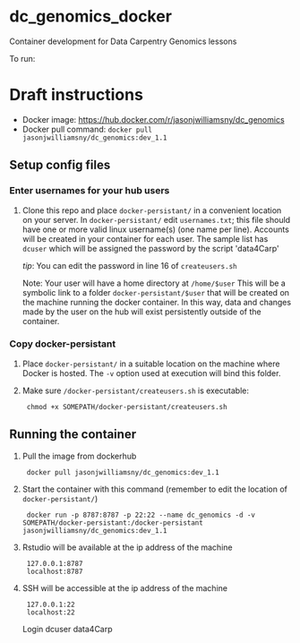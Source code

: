 # dc_genomics_docker
Container development for Data Carpentry Genomics lessons

To run:

# Draft instructions

- Docker image: https://hub.docker.com/r/jasonjwilliamsny/dc_genomics
- Docker pull command: `docker pull jasonjwilliamsny/dc_genomics:dev_1.1`

## Setup config files

### Enter usernames for your hub users

1. Clone this repo and place `docker-persistant/` in
   a convenient location on your server. In `docker-persistant/`
   edit `usernames.txt`; this file should have one or more valid linux
   username(s) (one name per line). Accounts will be created in your
   container for each user. The sample list has `dcuser` which will be assigned
   the password by the script 'data4Carp'

   *tip*: You can edit the password in line 16 of `createusers.sh`

   Note: Your user will have a home directory at `/home/$user`
   This will be a symbolic link to a folder `docker-persistant/$user`
   that will be created on the machine running the docker container.
   In this way, data and changes made by the user on the hub will exist
   persistently outside of the container.

### Copy docker-persistant

1. Place `docker-persistant/` in a suitable location on the
   machine where Docker is hosted. The `-v` option used at execution
   will bind this folder.
2. Make sure `/docker-persistant/createusers.sh` is executable:

        chmod +x SOMEPATH/docker-persistant/createusers.sh


## Running the container

1. Pull the image from dockerhub

        docker pull jasonjwilliamsny/dc_genomics:dev_1.1

2. Start the container with this command (remember to edit the location of
   `docker-persistant/`)

        docker run -p 8787:8787 -p 22:22 --name dc_genomics -d -v SOMEPATH/docker-persistant:/docker-persistant jasonjwilliamsny/dc_genomics:dev_1.1

3. Rstudio will be available at the ip address of the machine

        127.0.0.1:8787
        localhost:8787

4. SSH will be accessible at the ip address of the machine

        127.0.0.1:22
        localhost:22

    Login
         dcuser
         data4Carp

